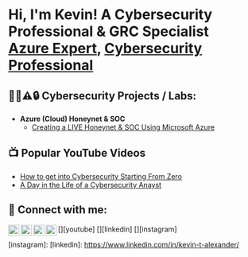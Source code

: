 <h1>Hi, I'm Kevin! A Cybersecurity Professional & GRC Specialist <br/><a href="https://github.com/kevintrevalexander">Azure Expert</a>, <a href="https://www.linkedin.com/in/kevin-t-alexander/">Cybersecurity Professional</a></h1>

<h2>👮🔑⚠️🔒 Cybersecurity Projects / Labs:</h2>

- <b>Azure (Cloud) Honeynet & SOC</b>
  - [Creating a LIVE Honeynet & SOC Using Microsoft Azure](https://github.com/kevintrevalexander/Azure-Honeynet-Cloud-SOC)

<h2>📺 Popular YouTube Videos</h2>

- [How to get into Cybersecurity Starting From Zero](https://www.youtube.com/watch?v=a83ASGn_V_s)
- [A Day in the Life of a Cybersecurity Anayst](https://www.youtube.com/watch?v=uHy3oM7NnoU)

<h2> 🤳 Connect with me:</h2>

[<img align="left" alt="JoshMadakor | YouTube" width="22px" src="https://cdn.jsdelivr.net/npm/simple-icons@v3/icons/youtube.svg" />][youtube]
[<img align="left" alt="JoshMadakor | Twitter" width="22px" src="https://cdn.jsdelivr.net/npm/simple-icons@v3/icons/twitter.svg" />][twitter]
[<img align="left" alt="JoshMadakor | LinkedIn" width="22px" src="https://cdn.jsdelivr.net/npm/simple-icons@v3/icons/linkedin.svg" />][linkedin]
[<img align="left" alt="JoshMadakor | Instagram" width="22px" src="https://cdn.jsdelivr.net/npm/simple-icons@v3/icons/instagram.svg" />][instagram]

[twitter]: 
[youtube]: 
[instagram]: 
[linkedin]: https://www.linkedin.com/in/kevin-t-alexander/
